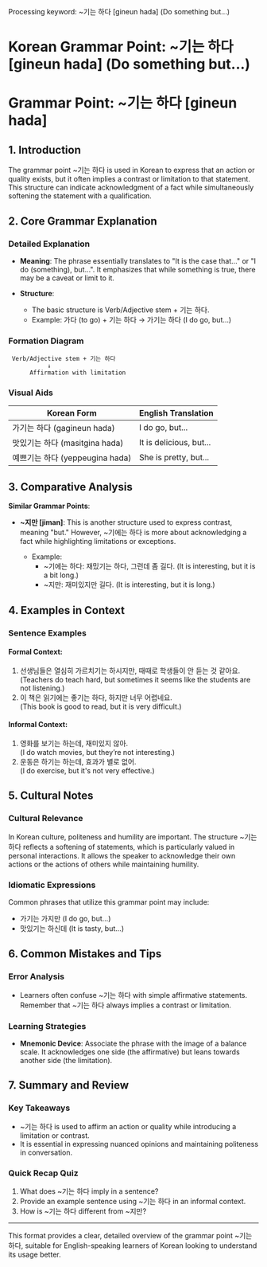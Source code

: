 Processing keyword: ~기는 하다 [gineun hada] (Do something but...)
# Korean Grammar Point: ~기는 하다 [gineun hada] (Do something but...)
# Grammar Point: ~기는 하다 [gineun hada]
## 1. Introduction
The grammar point ~기는 하다 is used in Korean to express that an action or quality exists, but it often implies a contrast or limitation to that statement. This structure can indicate acknowledgment of a fact while simultaneously softening the statement with a qualification.
## 2. Core Grammar Explanation
### Detailed Explanation
- **Meaning**: The phrase essentially translates to "It is the case that..." or "I do (something), but...". It emphasizes that while something is true, there may be a caveat or limit to it.
  
- **Structure**: 
  - The basic structure is Verb/Adjective stem + 기는 하다.
  - Example: 가다 (to go) + 기는 하다 → 가기는 하다 (I do go, but...)
### Formation Diagram
```
 Verb/Adjective stem + 기는 하다
           ↓
      Affirmation with limitation
```
### Visual Aids
| Korean Form                               | English Translation                          |
|-------------------------------------------|---------------------------------------------|
| 가기는 하다 (gagineun hada)               | I do go, but...                            |
| 맛있기는 하다 (masitgina hada)            | It is delicious, but...                    |
| 예쁘기는 하다 (yeppeugina hada)           | She is pretty, but...                      |
## 3. Comparative Analysis
**Similar Grammar Points**:
- **~지만 [jiman]**: This is another structure used to express contrast, meaning "but." However, ~기에는 하다 is more about acknowledging a fact while highlighting limitations or exceptions.
  
  - Example:
    - ~기에는 하다:  재밌기는 하다, 그런데 좀 길다.  (It is interesting, but it is a bit long.)
    - ~지만:  재미있지만 길다. (It is interesting, but it is long.)
## 4. Examples in Context
### Sentence Examples
#### Formal Context:
1. 선생님들은 열심히 가르치기는 하시지만, 때때로 학생들이 안 듣는 것 같아요.  
   (Teachers do teach hard, but sometimes it seems like the students are not listening.)
2. 이 책은 읽기에는 좋기는 하다, 하지만 너무 어렵네요.  
   (This book is good to read, but it is very difficult.)
#### Informal Context:
1. 영화를 보기는 하는데, 재미있지 않아.  
   (I do watch movies, but they’re not interesting.)
2. 운동은 하기는 하는데, 효과가 별로 없어.  
   (I do exercise, but it's not very effective.)
## 5. Cultural Notes
### Cultural Relevance
In Korean culture, politeness and humility are important. The structure ~기는 하다 reflects a softening of statements, which is particularly valued in personal interactions. It allows the speaker to acknowledge their own actions or the actions of others while maintaining humility. 
### Idiomatic Expressions
Common phrases that utilize this grammar point may include:
- 가기는 가지만 (I do go, but...)
- 맛있기는 하신데 (It is tasty, but...)
## 6. Common Mistakes and Tips
### Error Analysis
- Learners often confuse ~기는 하다 with simple affirmative statements. Remember that ~기는 하다 always implies a contrast or limitation.
  
### Learning Strategies
- **Mnemonic Device**: Associate the phrase with the image of a balance scale. It acknowledges one side (the affirmative) but leans towards another side (the limitation).
## 7. Summary and Review
### Key Takeaways
- ~기는 하다 is used to affirm an action or quality while introducing a limitation or contrast.
- It is essential in expressing nuanced opinions and maintaining politeness in conversation.
### Quick Recap Quiz
1. What does ~기는 하다 imply in a sentence?
2. Provide an example sentence using ~기는 하다 in an informal context.
3. How is ~기는 하다 different from ~지만? 
---
This format provides a clear, detailed overview of the grammar point ~기는 하다, suitable for English-speaking learners of Korean looking to understand its usage better.
